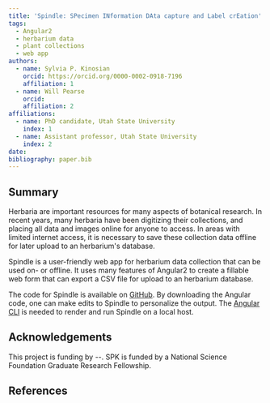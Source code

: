 ```yaml
---
title: 'Spindle: SPecimen INformation DAta capture and Label crEation'
tags:
  - Angular2
  - herbarium data
  - plant collections
  - web app
authors:
  - name: Sylvia P. Kinosian
    orcid: https://orcid.org/0000-0002-0918-7196
    affiliation: 1
  - name: Will Pearse
    orcid:
    affiliation: 2
affiliations:
  - name: PhD candidate, Utah State University
    index: 1
  - name: Assistant professor, Utah State University
    index: 2
date:
bibliography: paper.bib
---
```


## Summary

Herbaria are important resources for many aspects of botanical research. In recent years, many herbaria have been digitizing their collections, and placing all data and images online for anyone to access. In areas with limited internet access, it is necessary to save these collection data offline for later upload to an herbarium's database. 

Spindle is a user-friendly web app for herbarium data collection that can be used on- or offline. It uses many features of Angular2 to create a fillable web form that can export a CSV file for upload to an herbarium database. 

The code for Spindle is available on [GitHub](https://github.com/sylviakinosian/spindle/tree/master/src). By downloading the Angular code, one can make edits to Spindle to personalize the output. The [Angular CLI](https://angular.io/guide/quickstart) is needed to render and run Spindle on a local host.

## Acknowledgements

This project is funding by --. SPK is funded by a National Science Foundation Graduate Research Fellowship.

## References
